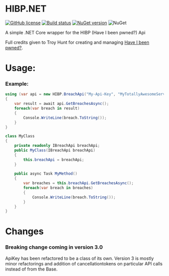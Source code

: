 # HIBP.NET
[![GitHub license](https://img.shields.io/github/license/VisualBean/HIBP.NET.svg)](https://github.com/VisualBean/HIBP.NET/blob/master/LICENSE) [![Build status](https://ci.appveyor.com/api/projects/status/6hhatdf7gw60thgn?svg=true)](https://ci.appveyor.com/project/alexintime/hibp-net) [![NuGet version](https://badge.fury.io/nu/HIBP.NET.svg)](https://badge.fury.io/nu/HIBP.NET)
![NuGet](https://img.shields.io/nuget/dt/HIBP.NET.svg)


A simple .NET Core wrapper for the HIBP (Have I been pwned?) Api

Full credits given to Troy Hunt for creating and managing [Have I been pwned?](https://haveibeenpwned.com).

Usage:
===

### Example:
```csharp
using (var api = new HIBP.BreachApi("My-Api-Key", "MyTotallyAwesomeService"))
{
    var result = await api.GetBreachesAsync();
    foreach(var breach in result)
    {
        Console.WriteLine(breach.ToString());
    }
}

class MyClass
{
    private readonly IBreachApi breachApi;
    public MyClass(IBreachApi breachApi)
    {
        this.breachApi = breachApi;
    }
    
    public async Task MyMethod()
    {
        var breaches = this.breachApi.GetBreachesAsync();
        foreach(var breach in breaches)
        {
            Console.WriteLine(breach.ToString());
        }
    }
}
```


Changes
===
### Breaking change coming in version 3.0
ApiKey has been refactored to be a class of its own.
Version 3 is mostly minor refactorings and addition of cancellationtokens on particular API calls instead of from the Base.
